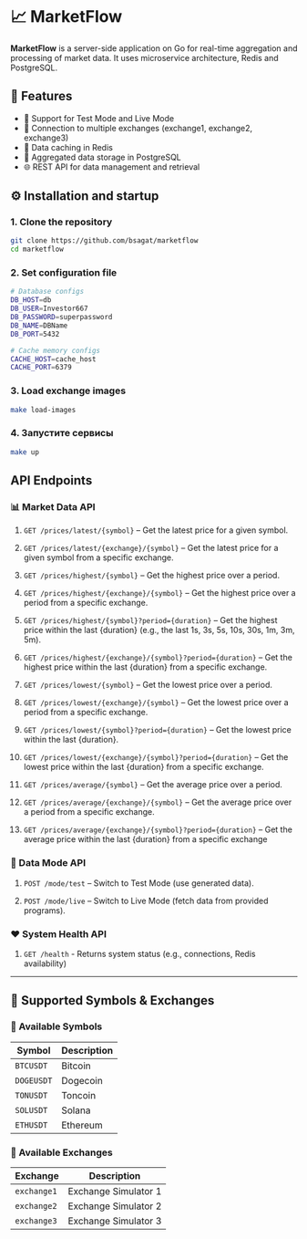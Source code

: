 # 📈 MarketFlow

**MarketFlow** is a server-side application on Go for real-time aggregation and processing of market data. It uses microservice architecture, Redis and PostgreSQL.

## 🚀 Features

- 🧪 Support for Test Mode and Live Mode
- 🔌 Connection to multiple exchanges (exchange1, exchange2, exchange3)
- 🧠 Data caching in Redis
- 💾 Aggregated data storage in PostgreSQL
- 🌐 REST API for data management and retrieval

## ⚙️ Installation and startup

### 1. Clone the repository

```bash
git clone https://github.com/bsagat/marketflow
cd marketflow
```

### 2. Set configuration file

```bash
# Database configs
DB_HOST=db
DB_USER=Investor667
DB_PASSWORD=superpassword
DB_NAME=DBName
DB_PORT=5432

# Cache memory configs
CACHE_HOST=cache_host
CACHE_PORT=6379
```

### 3. Load exchange images

```bash
make load-images
```

### 4. Запустите сервисы
```bash
make up
```

## API Endpoints

### 📊 Market Data API

1) `GET /prices/latest/{symbol}` – Get the latest price for a given symbol.

2) `GET /prices/latest/{exchange}/{symbol}` – Get the latest price for a given symbol from a specific exchange.

3) `GET /prices/highest/{symbol}` – Get the highest price over a period.

4) `GET /prices/highest/{exchange}/{symbol}` – Get the highest price over a period from a specific exchange.

5) `GET /prices/highest/{symbol}?period={duration}` – Get the highest price within the last {duration} (e.g., the last 1s, 3s, 5s, 10s, 30s, 1m, 3m, 5m).

6) `GET /prices/highest/{exchange}/{symbol}?period={duration}` – Get the highest price within the last {duration} from a specific exchange.

7) `GET /prices/lowest/{symbol}` – Get the lowest price over a period.

8) `GET /prices/lowest/{exchange}/{symbol}` – Get the lowest price over a period from a specific exchange.

9) `GET /prices/lowest/{symbol}?period={duration}` – Get the lowest price within the last {duration}.

10) `GET /prices/lowest/{exchange}/{symbol}?period={duration}` – Get the lowest price within the last {duration} from a specific exchange.

11) `GET /prices/average/{symbol}` – Get the average price over a period.

12) `GET /prices/average/{exchange}/{symbol}` – Get the average price over a period from a specific exchange.

13) `GET /prices/average/{exchange}/{symbol}?period={duration}` – Get the average price within the last {duration} from a specific exchange

### 🔀 Data Mode API

1) `POST /mode/test` – Switch to Test Mode (use generated data).

2) `POST /mode/live` – Switch to Live Mode (fetch data from provided programs).

### ❤️ System Health API
 
1) `GET /health` - Returns system status (e.g., connections, Redis availability)

---

## 📌 Supported Symbols & Exchanges

### 💱 Available Symbols
| Symbol     | Description                  |
|------------|------------------------------|
| `BTCUSDT`  | Bitcoin                      |
| `DOGEUSDT` | Dogecoin                     |
| `TONUSDT`  | Toncoin                      |
| `SOLUSDT`  | Solana                       |
| `ETHUSDT`  | Ethereum                     |

### 🏦 Available Exchanges
| Exchange    | Description          |
|-------------|----------------------|
| `exchange1` | Exchange Simulator 1 |
| `exchange2` | Exchange Simulator 2 |
| `exchange3` | Exchange Simulator 3 |
